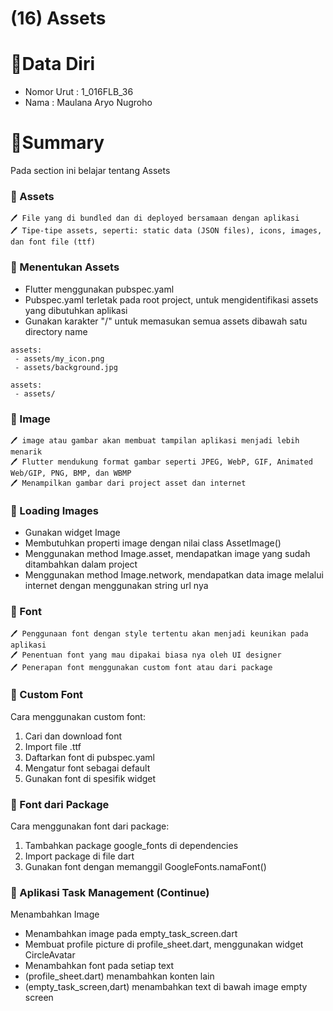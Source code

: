 # (16) Assets

# 👨Data Diri
- Nomor Urut : 1_016FLB_36
- Nama : Maulana Aryo Nugroho

# 📔Summary
Pada section ini belajar tentang Assets

### 📘 Assets
~~~
🖊️ File yang di bundled dan di deployed bersamaan dengan aplikasi
🖊️ Tipe-tipe assets, seperti: static data (JSON files), icons, images, dan font file (ttf)
~~~

### 📖 Menentukan Assets
- Flutter menggunakan pubspec.yaml
- Pubspec.yaml terletak pada root project, untuk mengidentifikasi assets yang dibutuhkan aplikasi
- Gunakan karakter "/" untuk memasukan semua assets dibawah satu directory name
~~~
assets:
 - assets/my_icon.png
 - assets/background.jpg
~~~
~~~
assets:
 - assets/
~~~ 

### 📙 Image
~~~ 
🖊️ image atau gambar akan membuat tampilan aplikasi menjadi lebih menarik
🖊️ Flutter mendukung format gambar seperti JPEG, WebP, GIF, Animated Web/GIP, PNG, BMP, dan WBMP
🖊️ Menampilkan gambar dari project asset dan internet
~~~

### 📖 Loading Images
- Gunakan widget Image
- Membutuhkan properti image dengan nilai class AssetImage()
- Menggunakan method Image.asset, mendapatkan image yang sudah ditambahkan dalam project
- Menggunakan method Image.network, mendapatkan data image melalui internet dengan menggunakan string url nya

### 📗 Font
~~~
🖊️ Penggunaan font dengan style tertentu akan menjadi keunikan pada aplikasi
🖊️ Penentuan font yang mau dipakai biasa nya oleh UI designer
🖊️ Penerapan font menggunakan custom font atau dari package
~~~

### 📖 Custom Font
Cara menggunakan custom font:

1. Cari dan download font
2. Import file .ttf
3. Daftarkan font di pubspec.yaml
4. Mengatur font sebagai default
5. Gunakan font di spesifik widget

### 📖 Font dari Package
Cara menggunakan font dari package:

1. Tambahkan package google_fonts di dependencies
2. Import package di file dart
3. Gunakan font dengan memanggil GoogleFonts.namaFont()

### 📘 Aplikasi Task Management (Continue)
Menambahkan Image
- Menambahkan image pada empty_task_screen.dart
- Membuat profile picture di profile_sheet.dart, menggunakan widget CircleAvatar
- Menambahkan font pada setiap text
- (profile_sheet.dart) menambahkan konten lain
- (empty_task_screen,dart) menambahkan text di bawah image empty screen